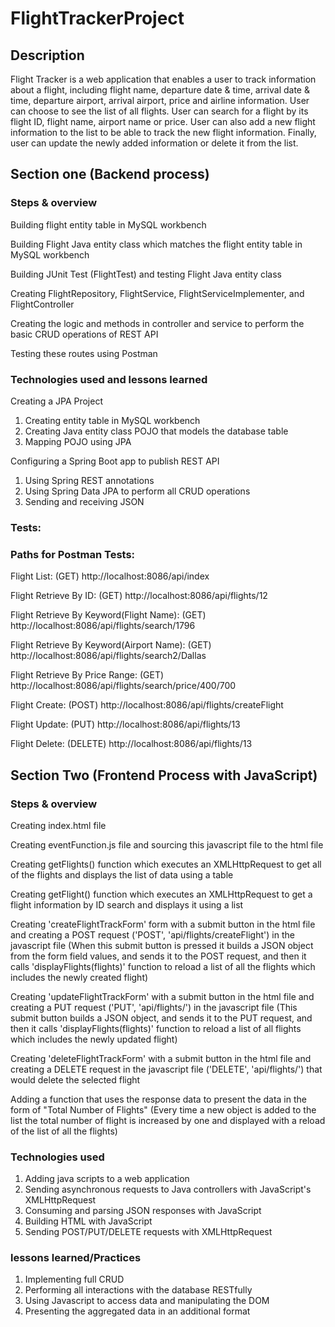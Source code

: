 # FlightTrackerProject

## Description
Flight Tracker is a web application that enables a user to track information about a flight, including flight name, departure date & time, arrival date & time, departure airport, arrival airport, price and airline information.
User can choose to see the list of all flights. User can search for a flight by its flight ID, flight name, airport name or price. User can also add a new flight information to the list to be able to track the new flight information. Finally, user can update the newly added information or delete it from the list.

## Section one (Backend process)

### Steps & overview
Building flight entity table in MySQL workbench

Building Flight Java entity class which matches the flight entity table in MySQL workbench

Building JUnit Test (FlightTest) and testing Flight Java entity class

Creating FlightRepository, FlightService, FlightServiceImplementer, and FlightController

Creating the logic and methods in controller and service to perform the basic CRUD operations of REST API

Testing these routes using Postman

### Technologies used and lessons learned
Creating a JPA Project
  1. Creating entity table in MySQL workbench
  2. Creating Java entity class POJO that models the database table
  3. Mapping POJO using JPA

Configuring a Spring Boot app to publish REST API
  1. Using Spring REST annotations
  2. Using Spring Data JPA to perform all CRUD operations
  3. Sending and receiving JSON

### Tests:
### Paths for Postman Tests:

Flight List: (GET)
http://localhost:8086/api/index

Flight Retrieve By ID: (GET)
http://localhost:8086/api/flights/12

Flight Retrieve By Keyword(Flight Name): (GET)
http://localhost:8086/api/flights/search/1796

Flight Retrieve By Keyword(Airport Name): (GET)
http://localhost:8086/api/flights/search2/Dallas

Flight Retrieve By Price Range: (GET)
http://localhost:8086/api/flights/search/price/400/700

Flight Create: (POST)
http://localhost:8086/api/flights/createFlight

Flight Update: (PUT)
http://localhost:8086/api/flights/13

Flight Delete: (DELETE)
http://localhost:8086/api/flights/13

## Section Two (Frontend Process with JavaScript)

### Steps & overview
Creating index.html file

Creating eventFunction.js file and sourcing this javascript file to the html file

Creating getFlights() function which executes an XMLHttpRequest to get all of the flights and displays the list of data using a table

Creating getFlight() function which executes an XMLHttpRequest to get a flight information by ID search and displays it using a list

Creating 'createFlightTrackForm' form with a submit button in the html file and creating a POST request ('POST', 'api/flights/createFlight') in the javascript file (When this submit button is pressed it builds a JSON object from the form field values, and sends it to the POST request, and then it calls 'displayFlights(flights)' function to reload a list of all the flights which includes the newly created flight)

Creating 'updateFlightTrackForm' with a submit button in the html file and creating a PUT request ('PUT', 'api/flights/') in the javascript file (This submit button builds a JSON object, and sends it to the PUT request, and then it calls 'displayFlights(flights)' function to reload a list of all flights which includes the newly updated flight)

Creating 'deleteFlightTrackForm' with a submit button in the html file and creating a DELETE request in the javascript file ('DELETE', 'api/flights/') that would delete the selected flight

Adding a function that uses the response data to present the data in the form of "Total Number of Flights" (Every time a new object is added to the list the total number of flight is increased by one and displayed with a reload of the list of all the flights)

### Technologies used
1. Adding java scripts to a web application
2. Sending asynchronous requests to Java controllers with JavaScript's XMLHttpRequest
3. Consuming and parsing JSON responses with JavaScript
4. Building HTML with JavaScript
5. Sending POST/PUT/DELETE requests with XMLHttpRequest

### lessons learned/Practices
1. Implementing full CRUD
2. Performing all interactions with the database RESTfully
3. Using Javascript to access data and manipulating the DOM
4. Presenting the aggregated data in an additional format
